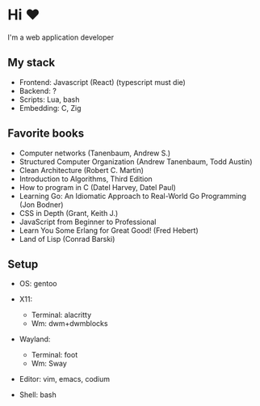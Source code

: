 # Hi ❤
I'm a web application developer

## My stack

* Frontend: Javascript (React) (typescript must die)
* Backend: ?
* Scripts: Lua, bash
* Embedding: C, Zig

## Favorite books

* Computer networks (Tanenbaum, Andrew S.)
* Structured Computer Organization (Andrew Tanenbaum, Todd Austin)
* Clean Architecture (Robert C. Martin)
* Introduction to Algorithms, Third Edition
* How to program in C (Datel Harvey, Datel Paul)
* Learning Go: An Idiomatic Approach to Real-World Go Programming (Jon Bodner) 
* CSS in Depth (Grant, Keith J.)
* JavaScript from Beginner to Professional
* Learn You Some Erlang for Great Good! (Fred Hebert)
* Land of Lisp (Conrad Barski)

## Setup

* OS: gentoo

* X11:
  * Terminal: alacritty
  * Wm: dwm+dwmblocks

* Wayland:
  * Terminal: foot
  * Wm: Sway

* Editor: vim, emacs, codium
* Shell: bash
